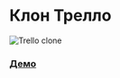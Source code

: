 # Клон Трелло

![Trello clone](https://github.com/knowankit/trello-clone/blob/develop/demo.gif)

### [Демо](https://trello-clone-one.vercel.app/) 
